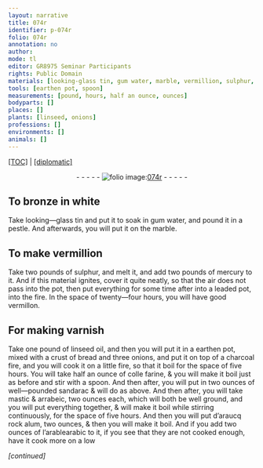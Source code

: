 ```yaml
---
layout: narrative
title: 074r
identifier: p-074r
folio: 074r
annotation: no
author:
mode: tl
editor: GR8975 Seminar Participants
rights: Public Domain
materials: [looking-glass tin, gum water, marble, vermillion, sulphur, mercury, leaded, vermillon, varnish, linseed oil, earthen, crust of bread, onions, charcoal, colle farine, well-pounded sandarac, mastic & arrabeic, two ounces each, which will both be well ground, mastic, arrabeic, d’araucq rock alum, arabic]
tools: [earthen pot, spoon]
measurements: [pound, hours, half an ounce, ounces]
bodyparts: []
places: []
plants: [linseed, onions]
professions: []
environments: []
animals: []
---
```


<p><a href="{{ site.baseurl }}/translation/">[TOC]</a> | <a href="{{ site.baseurl }}/texts/p-074r_tc/" target="_blank">[diplomatic]</a></p><div class="folio" align="center">- - - - - <a href="http://gallica.bnf.fr/ark:/12148/btv1b10500001g/f153.image" target="_blank"><img src="https://cu-mkp.github.io/2017-workshop-edition/assets/photo-icon.png" alt="folio image: " style="display:inline-block; margin-bottom:-3px;"/>074r</a> - - - - - </div>  
  

## To bronze in white

 
Take <span class="m">looking—glass tin</span> and put it to soak in <span class="m">gum water</span>, and pound it in a pestle. And afterwards, you will put it on the <span class="m">marble</span>.
 
 
  

## To make <span class="m">vermillion</span>

 
Take two pounds of <span class="m">sulphur</span>, and melt it, and add two pounds of <span class="add"><span class="m">mercury</span></span> to it. And if this material ignites, cover it quite neatly, so that the air does not pass into the pot, then put everything for some time after into a <span class="m">leaded</span> pot, into the fire. In the space of twenty—four hours, you will have good <span class="m">vermillon</span>. 
 
 
  

## For making <span class="m">varnish</span>

 
Take one <span class="ms">pound</span> of <span class="m"><span class="pa">linseed</span> oil</span>, and then you will put it in a <span class="tl"><span class="m">earthen</span> pot</span>, mixed with a <span class="m">crust of bread</span> and three <span class="m"><span class="pa">onions</span></span>, and put it on top of a <span class="m">charcoal</span> fire, and you will cook it on a little fire, so that it boil for the space of five <span class="ms"><span class="tmp">hours</span></span>. You will take <span class="ms">half an ounce</span> of <span class="m">colle farine</span>, & you will make it boil just as before and stir with a <span class="tl">spoon</span>. And then after, you will put in two <span class="ms">ounces</span> of <span class="m">well—pounded sandarac</span> & will do as above. And then after, you will take <span class="m"><span class="m">mastic</span> & <span class="m">arrab<span class="del">e</span><span class="add">i</span>c</span>, two <span class="ms">ounces</span> each, which will both be well ground</span>, and you will put everything together, & will make it boil while stirring continuously, for the space of five <span class="ms"><span class="tmp">hours</span></span>. And then you will put <span class="m"><span class="del">d’araucq</span> <span class="add">rock</span> alum</span>, two <span class="ms">ounces</span>, & then you will make it boil. And if you add two <span class="ms">ounces</span> of <span class="del">l’arable</span><span class="add"><span class="m">arabic</span></span> to it, if you see that they are not cooked enough, have it cook more on a low
 
*[continued]*
 
